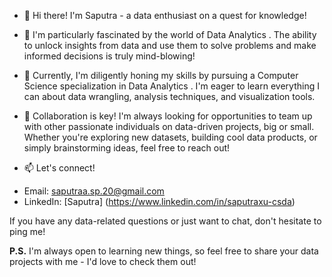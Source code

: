 - 👋 Hi there! I'm Saputra  - a data enthusiast on a quest for knowledge!

- 👀 I'm particularly fascinated by the world of Data Analytics . The ability to unlock insights from data and use them to solve problems and make informed decisions is truly mind-blowing!

- 🌱 Currently, I'm diligently honing my skills by pursuing a Computer Science specialization in Data Analytics . I'm eager to learn everything I can about data wrangling, analysis techniques, and visualization tools.

- 💞️ Collaboration is key! I'm always looking for opportunities to team up with other passionate individuals on data-driven projects, big or small. Whether you're exploring new datasets, building cool data products, or simply brainstorming ideas, feel free to reach out!

- 📫 Let's connect!

* Email: saputraa.sp.20@gmail.com
* LinkedIn: [Saputra] (https://www.linkedin.com/in/saputraxu-csda)

If you have any data-related questions or just want to chat, don't hesitate to ping me! 

**P.S.** I'm always open to learning new things, so feel free to share your data projects with me - I'd love to check them out!



<!---
FortuneMonkey/FortuneMonkey is a ✨ special ✨ repository because its `README.md` (this file) appears on your GitHub profile.
You can click the Preview link to take a look at your changes.
--->
